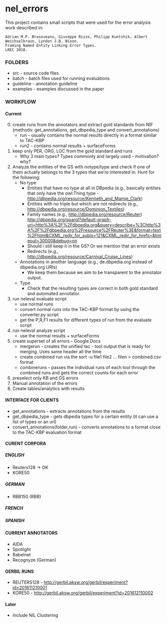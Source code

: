 # nel_errors



This project contains small scripts that were used for the error analysis work described in:

    Adrian M.P. Brasoveanu, Giuseppe Rizzo, Philipp Kuntshik, Albert Weichselbraun, Lyndon J.B. Nixon. 
    Framing Named Entity Linking Error Types. 
    LREC 2018.

### FOLDERS
* src - source code files
* batch - batch files used for running evaluations
* guideline - annotation guideline
* examples - examples discussed in the paper

### WORKFLOW

#### Current
0. create runs from the annotators and extract gold standards from NIF (methods: get_annotations, get_dbpedia_type and convert_annotations)
    * run - usually contains the normal results directly in a format similar to TAC-KBP
    * run2 - contains normal results + surfaceForms
1. keep only PER, ORG, LOC from the gold standard and runs
    * Why 3 main types? Types commonly and largely used - motivation? why?
2. Analyze the entities of the GS with notype/type and check if one of them actually belongs to the 3 types that we’re interested in. Hunt for the following: 
    * No type
        * Entities that have no type at all in DBpedia (e.g., basically entities that only have the owl:Thing type - http://dbpedia.org/resource/Kenneth_and_Mamie_Clark)
        * Entities with no triple but which are not redirects (e.g., http://dbpedia.org/resource/Dominion_Textiles)
        * Family names (e.g., http://dbpedia.org/resource/Reuter)
http://dbpedia.org/sparql?default-graph-uri=http%3A%2F%2Fdbpedia.org&query=describe+%3Chttp%3A%2F%2Fdbpedia.org%2Fresource%2FReuter%3E&format=text%2Fhtml&CXML_redir_for_subjs=121&CXML_redir_for_hrefs=&timeout=30000&debug=on 
        * Should i still keep it in the GS? Or we mention that an error exists
        * Redirects (e.g., http://dbpedia.org/resource/Carnival_Cruise_Lines)
    * Annotations in another language (e.g., de.dbpedia.org instead of dbpedia.org URIs) 
        * We keep them because we aim to be transparent to the annotator output.
    * Type
        * Check that the resulting types are correct in both gold standard and automated annotator.
3. run neleval evaluate script
    * use normal runs
    * convert normal runs into the TAC-KBP format by using the converter.py script
    * get the P,R,F1 results for different types of run from the evaluate script
4. run neleval analyze script
    * use the normal results + surfaceForms
5. create superset of all errors - Google Docs
    * mergerun - creates the unified tac - tool output that is ready for merging. Uses same header all the time.
    * create combined run via the sort -u file1 file2 ... filen > combined.csv format
    * combineruns - passes the individual runs of each tool through the combined runs and gets the correct counts for each error
6. preselect only KB and GS errors 
7. Manual annotation of the errors
8. Create tables/analytics with results

#### INTERFACE FOR CLIENTS
* get_annotations - extracts annotations from the results
* get_dbpedia_type - gets dbpedia types for a certain entity (it can use a list of types or an url)
* convert_annotations(folder,run) - converts annotations to a format close to the TAC-KBP evaluation format

#### CURENT CORPORA

##### ENGLISH
* Reuters128 -> OK
* KORE50
##### GERMAN
* RBB150 (RBB)
##### FRENCH
##### SPANISH



#### CURRENT ANNOTATORS
* AIDA 
* Spotlight
* Babelnet
* Recognyze (German)

#### GERBIL RUNS
* REUTERS128 - http://gerbil.aksw.org/gerbil/experiment?id=201611210001
* KORE50 - http://gerbil.aksw.org/gerbil/experiment?id=201612110002

#### Later
* Include NIL Clustering
